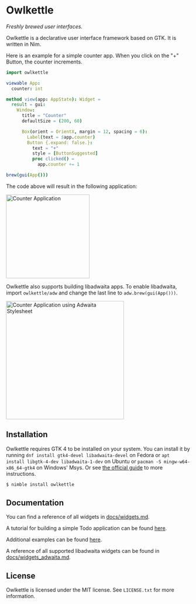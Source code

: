 # Owlkettle
*Freshly brewed user interfaces.*

Owlkettle is a declarative user interface framework based on GTK.
It is written in Nim.

Here is an example for a simple counter app. When you click on the "+" Button, the counter increments.

```nim
import owlkettle

viewable App:
  counter: int

method view(app: AppState): Widget =
  result = gui:
    Window:
      title = "Counter"
      defaultSize = (200, 60)

      Box(orient = OrientX, margin = 12, spacing = 6):
        Label(text = $app.counter)
        Button {.expand: false.}:
          text = "+"
          style = [ButtonSuggested]
          proc clicked() =
            app.counter += 1

brew(gui(App()))
```

The code above will result in the following application:

<img alt="Counter Application" src="docs/assets/introduction.png" width="228px">

Owlkettle also supports building libadwaita apps.
To enable libadwaita, import `owlkettle/adw` and change the last line to `adw.brew(gui(App()))`.

<img alt="Counter Application using Adwaita Stylesheet" src="docs/assets/introduction_adwaita.png" width="322px">

## Installation

Owlkettle requires GTK 4 to be installed on your system.
You can install it by running `dnf install gtk4-devel libadwaita-devel` on Fedora or `apt install libgtk-4-dev libadwaita-1-dev` on Ubuntu or `pacman -S mingw-w64-x86_64-gtk4` on Windows' Msys. Or see [the official guide](https://www.gtk.org/docs/installations/) to more instructions.

```bash
$ nimble install owlkettle
```

## Documentation

You can find a reference of all widgets in [docs/widgets.md](https://github.com/can-lehmann/owlkettle/blob/main/docs/widgets.md).

A tutorial for building a simple Todo application can be found [here](https://can-lehmann.github.io/owlkettle/docs/tutorial.html).

Additional examples can be found [here](https://can-lehmann.github.io/owlkettle/examples/README.html).

A reference of all supported libadwaita widgets can be found in [docs/widgets_adwaita.md](https://github.com/can-lehmann/owlkettle/blob/main/docs/widgets_adwaita.md).

<!--
If you want to cross compile checkout [docs/cross_compiling.md](docs/cross_compiling.md).

A guide for migrating from owlkettle 1.x.x to 2.0.0 [is available here](docs/migrating_1_to_2.md).
-->

## License

Owlkettle is licensed under the MIT license.
See `LICENSE.txt` for more information.

